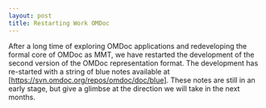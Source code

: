 ```yaml
---
layout: post
title: Restarting Work OMDoc
---
```

After a long time of exploring OMDoc applications and redeveloping the formal core of OMDoc as MMT, we have restarted the development of the second version of the OMDoc representation format. The development has re-started with a string of blue notes available at [https://svn.omdoc.org/repos/omdoc/doc/blue]. These notes are still in an early stage, but give a glimbse at the direction we will take in the next months. 
